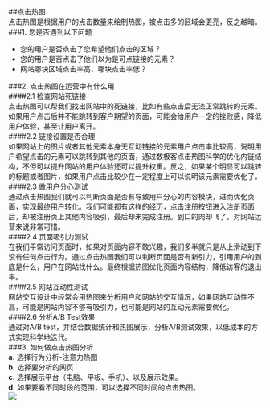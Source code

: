 ##点击热图  
点击热图是根据用户的点击数量来绘制热图，被点击多的区域会更亮，反之越暗。  
###1. 您是否遇到以下问题  
* 您的用户是否点击了您希望他们点击的区域？  
* 您的用户是否点击了他们以为是可点链接的元素？  
* 网站哪块区域点击率高，哪块点击率低？  

###2. 点击热图在运营中有什么用  
####2.1 检查网站死链接  
点击热图可以帮我们找出网站中的死链接，比如有些点击后无法正常跳转的元素。如果用户点击后并不能跳转到客户期望的页面，可能会给用户一定的挫败感，降低用户体验，甚至让用户离开。  
####2.2 链接设置是否合理  
如果网站上的图片或者其他元素本身无互动链接的元素用户点击率比较高，说明用户希望点击的元素可以跳转到其他的页面，通过数极客点击热图科学的优化内链结构，不但可以提升网站的用户体验还可以提升权重。反之，如果某个明显可以跳转的标题或者图片，如果用户点击比较少在一定程度上可以说明该元素需要优化了。  
####2.3 做用户分心测试  
通过点击热图我们就可以判断页面是否有导致用户分心的内容模块，进而优化页面，实现最终用户转化。我们可能都有这样的经历，点击注册按钮进入注册页面后，却被注册页上其他内容吸引，最后却未完成注册。到口的肉却飞了，对网站运营来说非常可惜。  
####2.4 页面吸引力测试  
在我们平常访问页面时，如果对页面内容不敢兴趣，我们多半就只是从上滑动到下没有任何点击行为。通过点击热图我们可以判断页面是否有新引力，引用用户的到底是什么，用户在网站找什么。最终根据热图优化页面内容结构，降低访客的退出率。  
####2.5 网站互动性测试  
网站交互设计中经常会用热图来分析用户和网站的交互情况，如果网站互动性不高，可能是网站内容不够有吸引力，也可能是网站的互动元素需要优化。  
####2.6 分析A/B Test效果  
通过对A/B test，并结合数据统计和热图展示，分析A/B测试效果，以低成本的方式实现科学地迭代。  
###3. 如何做点击热图分析  
**a.** 选择行为分析-注意力热图  
**b.** 选择要分析的网页  
**c.** 选择展示平台（电脑、平板、手机）、以及展示效果。  
**d.** 如果要看不同时段的范围，可以选择不同时间的点击热图。  
![](http://www.shujike.com/docsimg/点击热图1.jpg)  
